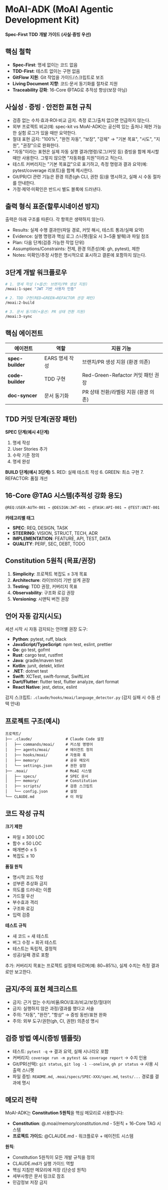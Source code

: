 # MoAI-ADK (MoAI Agentic Development Kit)

**Spec-First TDD 개발 가이드 (사실·증빙 우선)**

## 핵심 철학
- **Spec-First**: 명세 없이는 코드 없음
- **TDD-First**: 테스트 없이는 구현 없음
- **GitFlow 지원**: Git 작업을 가이드/스크립트로 보조
- **Living Document 지향**: 코드·문서 동기화를 절차로 지원
- **Traceability 강화**: 16-Core @TAG로 추적성 향상(보장 아님)

## 사실성 · 증빙 · 안전한 표현 규칙

- 검증 없는 수치·효과·ROI·비교 금지. 측정 로그/출처 없으면 언급하지 않는다.
- 외부 프로젝트 비교(예: spec-kit vs MoAI-ADK)는 공신력 있는 출처나 재현 가능한 실험 로그가 있을 때만 요약한다.
- 절대 표현 금지: "100%", "완전 자동", "보장", "강제" → "기본 목표", "시도", "지원", "권장"으로 완화한다.
- "자동"이라는 표현은 실제 자동 실행 결과(명령/로그/커밋 등) 증빙을 함께 제시할 때만 사용한다. 그렇지 않으면 "자동화를 지원"이라고 적는다.
- 테스트 커버리지는 "기본 목표값"으로 표기하고, 측정 명령과 결과 요약(예: pytest/coverage 리포트)을 함께 제시한다.
- Git/PR/CI 관련 기능은 환경 의존(gh CLI, 권한 등)을 명시하고, 실패 시 수동 절차를 안내한다.
- 가정·제약·미확인은 반드시 별도 블록에 드러낸다.

## 출력 형식 표준(할루시네이션 방지)

출력은 아래 구조를 따른다. 각 항목은 생략하지 않는다.
- Results: 실제 수행 결과만(파일 경로, 커밋 해시, 테스트 통과/실패 요약)
- Evidence: 실행 명령과 핵심 로그 스니펫(필요 시 3~5줄 발췌)과 파일 참조
- Plan: 다음 단계(검증 가능한 작업 단위)
- Assumptions/Constraints: 전제, 환경 의존성(예: gh, pytest), 제한
- Notes: 미확인/추정 사항은 명시적으로 표시하고 결론에 포함하지 않는다.

## 3단계 개발 워크플로우

```bash
# 1. 명세 작성 (+옵션: 브랜치/PR 생성 지원)
/moai:1-spec "JWT 기반 사용자 인증"

# 2. TDD 구현(RED→GREEN→REFACTOR 권장 패턴)
/moai:2-build

# 3. 문서 동기화(+옵션: PR 상태 전환 지원)
/moai:3-sync
```

## 핵심 에이전트

| 에이전트 | 역할 | 지원 기능 |
|----------|------|------------|
| **spec-builder** | EARS 명세 작성 | 브랜치/PR 생성 지원 (환경 의존) |
| **code-builder** | TDD 구현 | Red-Green-Refactor 커밋 패턴 권장 |
| **doc-syncer** | 문서 동기화 | PR 상태 전환/라벨링 지원 (환경 의존) |

## TDD 커밋 단계(권장 패턴)

**SPEC 단계(예시 4단계)**
1. 명세 작성
2. User Stories 추가
3. 수락 기준 정의
4. 명세 완성

**BUILD 단계(예시 3단계)**
5. RED: 실패 테스트 작성
6. GREEN: 최소 구현
7. REFACTOR: 품질 개선

## 16-Core @TAG 시스템(추적성 강화 용도)

```markdown
@REQ:USER-AUTH-001 → @DESIGN:JWT-001 → @TASK:API-001 → @TEST:UNIT-001
```

**카테고리별 태그**
- **SPEC**: REQ, DESIGN, TASK
- **STEERING**: VISION, STRUCT, TECH, ADR
- **IMPLEMENTATION**: FEATURE, API, TEST, DATA
- **QUALITY**: PERF, SEC, DEBT, TODO

## Constitution 5원칙 (목표/권장)

1. **Simplicity**: 프로젝트 복잡도 ≤ 3개 목표
2. **Architecture**: 라이브러리 기반 설계 권장
3. **Testing**: TDD 권장, 커버리지 목표
4. **Observability**: 구조화 로깅 권장
5. **Versioning**: 시맨틱 버전 권장

## 언어 자동 감지(시도)

세션 시작 시 자동 감지되는 언어별 권장 도구:
- **Python**: pytest, ruff, black
- **JavaScript/TypeScript**: npm test, eslint, prettier
- **Go**: go test, gofmt
- **Rust**: cargo test, rustfmt
- **Java**: gradle/maven test
- **Kotlin**: junit, detekt, ktlint
- **.NET**: dotnet test
- **Swift**: XCTest, swift-format, SwiftLint
- **Dart/Flutter**: flutter test, flutter analyze, dart format
- **React Native**: jest, detox, eslint

감지 스크립트: `.claude/hooks/moai/language_detector.py` (감지 실패 시 수동 선택 안내)

## 프로젝트 구조(예시)

```
프로젝트/
├── .claude/               # Claude Code 설정
│   ├── commands/moai/     # 커스텀 명령어
│   ├── agents/moai/       # 에이전트 정의
│   ├── hooks/moai/        # 자동화 훅
│   ├── memory/            # 공유 메모리
│   └── settings.json      # 권한 설정
├── .moai/                 # MoAI 시스템
│   ├── specs/             # SPEC 문서
│   ├── memory/            # Constitution
│   ├── scripts/           # 검증 스크립트
│   └── config.json        # 설정
└── CLAUDE.md              # 이 파일
```

## 코드 작성 규칙

**크기 제한**
- 파일 ≤ 300 LOC
- 함수 ≤ 50 LOC
- 매개변수 ≤ 5
- 복잡도 ≤ 10

**품질 원칙**
- 명시적 코드 작성
- 섣부른 추상화 금지
- 의도를 드러내는 이름
- 가드절 우선
- 부수효과 격리
- 구조화 로깅
- 입력 검증

**테스트 규칙**
- 새 코드 = 새 테스트
- 버그 수정 = 회귀 테스트
- 테스트는 독립적, 결정적
- 성공/실패 경로 포함

추가: 커버리지 목표는 프로젝트 설정에 따르며(예: 80~85%), 실제 수치는 측정 결과로만 보고한다.

## 금지/주의 표현 체크리스트

- 금지: 근거 없는 수치/비율/ROI/효과/비교/보장/절대어
- 금지: 실행하지 않은 과정/결과를 했다고 서술
- 주의: "자동", "완전", "항상" → 증빙 동반/표현 완화
- 주의: 외부 도구/권한(gh, CI, 권한) 의존성 명시

## 검증 방법 예시(증빙 템플릿)

- 테스트: `pytest -q` → 결과 요약, 실패 시나리오 포함
- 커버리지: `coverage run -m pytest && coverage report` → 수치 인용
- Git/PR(선택): `git status`, `git log -1 --oneline`, `gh pr status` → 사용 시 출력 스니펫
- 파일 증빙: `README.md`, `.moai/specs/SPEC-XXX/spec.md`, `tests/...` 경로를 결과에 명시

## 메모리 전략

MoAI-ADK는 **Constitution 5원칙**을 핵심 메모리로 사용합니다:

- **Constitution**: @.moai/memory/constitution.md - 5원칙 + 16-Core TAG 시스템
- **프로젝트 가이드**: @CLAUDE.md - 워크플로우 + 에이전트 시스템

**원칙**:

- Constitution 5원칙이 모든 개발 규칙을 정의
- CLAUDE.md가 실행 가이드 역할
- 핵심 지침만 메모리에 저장 (단순성 원칙)
- 세부사항은 문서 링크로 참조
- 민감정보 저장 금지
